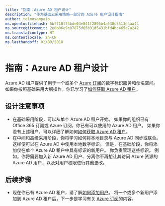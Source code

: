 ```yaml
---
title: "指南：Azure AD 租户设计"
description: "作为基础云采用策略一部分的 Azure 租户设计指南"
author: telmosampaio
ms.openlocfilehash: 5bf710f74bde04e041f2896b4a638c3513e4aa44
ms.sourcegitcommit: 2e8b06e9c07875d65b91d5431bfd4bc465a7a242
ms.translationtype: HT
ms.contentlocale: zh-CN
ms.lasthandoff: 02/09/2018
---
```

# <a name="guidance-azure-ad-tenant-design"></a>指南：Azure AD 租户设计

Azure AD 租户提供了用于一个或多个 [Azure 订阅](subscription-explainer.md)的数字标识服务和命名空间。 如果你按照基础采用大纲操作，你已学习了[如何获取 Azure AD 租户][how-to-get-aad-tenant]。 

## <a name="design-considerations"></a>设计注意事项

- 在基础采用阶段，可以从单个 Azure AD 租户开始。 如果你的组织已有 Office 365 订阅或 Azure 订阅，你已有可以使用的 Azure AD 租户。 如果你没有上述租户，可以详细了解如何[如何获取 Azure AD 租户][how-to-get-aad-tenant]。 
- 在中间和高级采用阶段，你将学习如何将本地目录与 Azure AD 同步或联合。 这样便可以在 Azure AD 中使用本地数字标识。 但是，在基础阶段，你将添加仅在单个 Azure AD 租户中具有标识的新用户。 你负责管理这些标识。 例如，你将需要加入新 Azure AD 用户、分离你不再想让其访问 Azure 资源的 Azure AD 用户，以及对用户权限进行其他更改。

## <a name="next-steps"></a>后续步骤

* 现在你已有 Azure AD 租户，请了解[如何添加用户][azure-ad-add-user]。 将一个或多个新用户添加到 Azure AD 租户后，下一步是学习有关 [Azure 订阅](subscription-explainer.md)的内容。

<!-- Links -->

[azure-ad-add-user]: /azure/active-directory/add-users-azure-active-directory?toc=/azure/architecture/cloud-adoption-guide/toc.json
[docs-manage-azure-ad]: /azure/active-directory/active-directory-administer?toc=/azure/architecture/cloud-adoption-guide/toc.json
[docs-tenant]: /azure/active-directory/develop/active-directory-howto-tenant?toc=/azure/architecture/cloud-adoption-guide/toc.json
[docs-associate-subscription]: /azure/active-directory/active-directory-how-subscriptions-associated-directory?toc=/azure/architecture/cloud-adoption-guide/toc.json
[how-to-get-aad-tenant]: /azure/active-directory/develop/active-directory-howto-tenant?toc=/azure/architecture/cloud-adoption-guide/toc.json